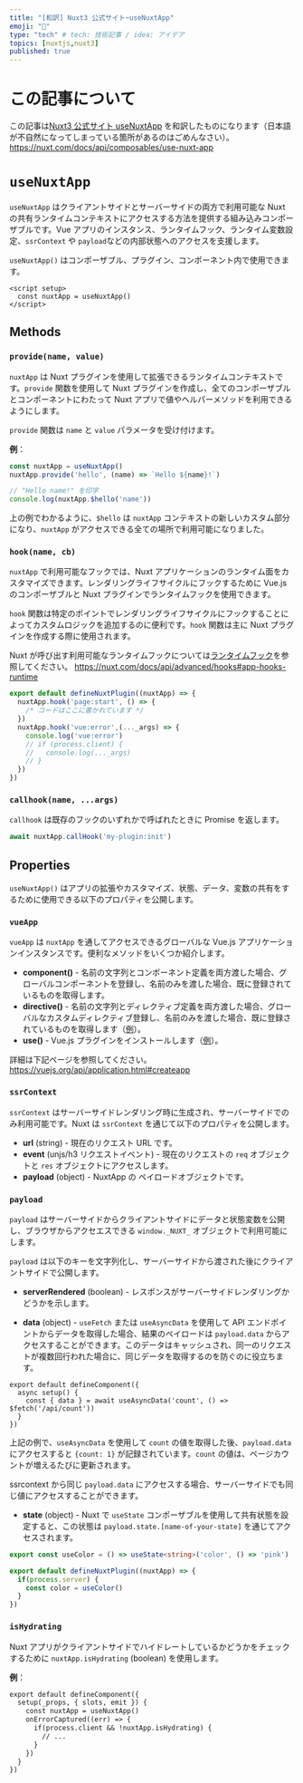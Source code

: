 ```yaml
---
title: "[和訳] Nuxt3 公式サイト~useNuxtApp"
emoji: "🦁"
type: "tech" # tech: 技術記事 / idea: アイデア
topics: [nuxtjs,nuxt3]
published: true
---
```

# この記事について
この記事は[Nuxt3 公式サイト useNuxtApp](https://nuxt.com/docs/api/composables/use-nuxt-app) を和訳したものになります（日本語が不自然になってしまっている箇所があるのはごめんなさい）。
https://nuxt.com/docs/api/composables/use-nuxt-app

# `useNuxtApp`
`useNuxtApp` はクライアントサイドとサーバーサイドの両方で利用可能な Nuxt の共有ランタイムコンテキストにアクセスする方法を提供する組み込みコンポーザブルです。Vue アプリのインスタンス、ランタイムフック、ランタイム変数設定、`ssrContext` や `payload`などの内部状態へのアクセスを支援します。

`useNuxtApp()` はコンポーザブル、プラグイン、コンポーネント内で使用できます。

```Vue:app.vue
<script setup>
  const nuxtApp = useNuxtApp()
</script>
```

## Methods
### `provide(name, value)`
`nuxtApp` は Nuxt プラグインを使用して拡張できるランタイムコンテキストです。`provide` 関数を使用して Nuxt プラグインを作成し、全てのコンポーザブルとコンポーネントにわたって Nuxt アプリで値やヘルパーメソッドを利用できるようにします。

`provide` 関数は `name` と `value` パラメータを受け付けます。

**例**：
```ts
const nuxtApp = useNuxtApp()
nuxtApp.provide('hello', (name) => `Hello ${name}!`)

// "Hello name!" を印字
console.log(nuxtApp.$hello('name'))
```

上の例でわかるように、`$hello` は `nuxtApp` コンテキストの新しいカスタム部分になり、`nuxtApp` がアクセスできる全ての場所で利用可能になりました。

### `hook(name, cb)`
`nuxtApp` で利用可能なフックでは、Nuxt アプリケーションのランタイム面をカスタマイズできます。レンダリングライフサイクルにフックするために Vue.js のコンポーザブルと Nuxt プラグインでランタイムフックを使用できます。

`hook` 関数は特定のポイントでレンダリングライフサイクルにフックすることによってカスタムロジックを追加するのに便利です。`hook` 関数は主に Nuxt プラグインを作成する際に使用されます。

Nuxt が呼び出す利用可能なランタイムフックについては[ランタイムフック](https://nuxt.com/docs/api/advanced/hooks#app-hooks-runtime)を参照してください。
https://nuxt.com/docs/api/advanced/hooks#app-hooks-runtime

```ts:plugins/test.ts
export default defineNuxtPlugin((nuxtApp) => {
  nuxtApp.hook('page:start', () => {
    /* コードはここに書かれています */
  })
  nuxtApp.hook('vue:error',(..._args) => {
    console.log('vue:error')
    // if (process.client) {
    //   console.log(..._args)
    // }
  })
})
```

### `callhook(name, ...args)`
`callhook` は既存のフックのいずれかで呼ばれたときに Promise を返します。

```ts
await nuxtApp.callHook('my-plugin:init')
```

## Properties
`useNuxtApp()` はアプリの拡張やカスタマイズ、状態、データ、変数の共有をするために使用できる以下のプロパティを公開します。

### `vueApp`
`vueApp` は `nuxtApp` を通してアクセスできるグローバルな Vue.js アプリケーションインスタンスです。便利なメソッドをいくつか紹介します。
- **component()** - 名前の文字列とコンポーネント定義を両方渡した場合、グローバルコンポーネントを登録し、名前のみを渡した場合、既に登録されているものを取得します。
- **directive()** - 名前の文字列とディレクティブ定義を両方渡した場合、グローバルなカスタムディレクティブ登録し、名前のみを渡した場合、既に登録されているものを取得します（[例](https://nuxt.com/docs/guide/directory-structure/plugins#vue-directives)）。
- **use()** - Vue.js プラグインをインストールします（[例](https://nuxt.com/docs/guide/directory-structure/plugins#vue-plugins)）。

詳細は下記ページを参照してください。
https://vuejs.org/api/application.html#createapp

### `ssrContext`
`ssrContext` はサーバーサイドレンダリング時に生成され、サーバーサイドでのみ利用可能です。Nuxt は `ssrContext` を通じて以下のプロパティを公開します。
- **url** (string) - 現在のリクエスト URL です。
- **event** (unjs/h3 リクエストイベント) - 現在のリクエストの `req` オブジェクトと `res` オブジェクトにアクセスします。
- **payload** (object) - NuxtApp の ペイロードオブジェクトです。

### `payload`
`payload` はサーバーサイドからクライアントサイドにデータと状態変数を公開し、ブラウザからアクセエスできる `window._NUXT_` オブジェクトで利用可能にします。

`payload` は以下のキーを文字列化し、サーバーサイドから渡された後にクライアントサイドで公開します。

- **serverRendered** (boolean) - レスポンスがサーバーサイドレンダリングかどうかを示します。

- **data** (object) - `useFetch` または `useAsyncData` を使用して API エンドポイントからデータを取得した場合、結果のペイロードは `payload.data` からアクセスすることができます。このデータはキャッシュされ、同一のリクエストが複数回行われた場合に、同じデータを取得するのを防ぐのに役立ちます。

```Vue:app.vue
export default defineComponent({
  async setup() {
    const { data } = await useAsyncData('count', () => $fetch('/api/count'))
  }
})
```

上記の例で、`useAsyncData` を使用して `count` の値を取得した後、`payload.data` にアクセスすると `{count: 1}` が記録されています。`count` の値は、ページカウントが増えるたびに更新されます。

ssrcontext から同じ `payload.data` にアクセスする場合、サーバーサイドでも同じ値にアクセスすることができます。

- **state** (object) - Nuxt で `useState` コンポーザブルを使用して共有状態を設定すると、この状態は `payload.state.[name-of-your-state]` を通じてアクセスされます。

```ts:plugins/my-plugin.ts
export const useColor = () => useState<string>('color', () => 'pink')

export default defineNuxtPlugin((nuxtApp) => {
  if(process.server) {
    const color = useColor()
  }
})
```

### `isHydrating`
Nuxt アプリがクライアントサイドでハイドレートしているかどうかをチェックするために `nuxtApp.isHydrating` (boolean) を使用します。

**例**：
```ts:components/nuxt-error-boundary.md
export default defineComponent({
  setup(_props, { slots, emit }) {
    const nuxtApp = useNuxtApp()
    onErrorCaptured((err) => {
      if(process.client && !nuxtApp.isHydrating) {
        // ...
      }
    })
  }
})
```